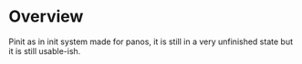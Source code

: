# Overview
Pinit as in init system made for panos, it is still in a very unfinished state but it is still usable-ish.

